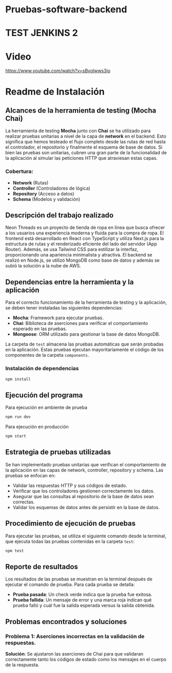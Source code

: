 # Pruebas-software-backend
# TEST JENKINS 2
# Video
https://www.youtube.com/watch?v=sBvolwws3io

# Readme de Instalación

## Alcances de la herramienta de testing (Mocha Chai)

La herramienta de testing **Mocha** junto con **Chai** se ha utilizado para realizar pruebas unitarias a nivel de la capa de **network** en el backend. Esto significa que hemos testeado el flujo completo desde las rutas de red hasta el controlador, el repositorio y finalmente el esquema de base de datos. Si bien las pruebas son unitarias, cubren una gran parte de la funcionalidad de la aplicación al simular las peticiones HTTP que atraviesan estas capas.

### Cobertura:
- **Network** (Rutas)
- **Controller** (Controladores de lógica)
- **Repository** (Acceso a datos)
- **Schema** (Modelos y validación)

## Descripción del trabajo realizado

Neon Threads es un proyecto de tienda de ropa en línea que busca ofrecer a los usuarios una experiencia moderna y fluida para la compra de ropa. El frontend está desarrollado en React con TypeScript y utiliza Next.js para la estructura de rutas y el renderizado eficiente del lado del servidor (App Router). Además, se usa Tailwind CSS para estilizar la interfaz, proporcionando una apariencia minimalista y atractiva. El backend se realizó en Node.js, se utilizó MongoDB como base de datos y además se subió la solución a la nube de AWS.

## Dependencias entre la herramienta y la aplicación

Para el correcto funcionamiento de la herramienta de testing y la aplicación, se deben tener instaladas las siguientes dependencias:

- **Mocha**: Framework para ejecutar pruebas.
- **Chai**: Biblioteca de aserciones para verificar el comportamiento esperado en las pruebas.
- **Mongoose**: ORM utilizado para gestionar la base de datos MongoDB.

La carpeta de `test` almacena las pruebas automáticas que serán probadas en la aplicación. Estas pruebas ejecutan mayoritariamente el código
de los componentes de la carpeta `components`.

### Instalación de dependencias

```bash
npm install
```

## Ejecución del programa

Para ejecución en ambiente de prueba
```bash
npm run dev
```

Para ejecución en producción
```bash
npm start
```

## Estrategia de pruebas utilizadas

Se han implementado pruebas unitarias que verifican el comportamiento de la aplicación en las capas de network, controller, repository y schema. Las pruebas se enfocan en:

- Validar las respuestas HTTP y sus códigos de estado.
- Verificar que los controladores gestionen correctamente los datos.
- Asegurar que las consultas al repositorio de la base de datos sean correctas.
- Validar los esquemas de datos antes de persistir en la base de datos.

## Procedimiento de ejecución de pruebas

Para ejecutar las pruebas, se utiliza el siguiente comando desde la terminal, que ejecuta todas las pruebas contenidas en la carpeta `test`:

```bash
npm test
```

## Reporte de resultados

Los resultados de las pruebas se muestran en la terminal después de ejecutar el comando de prueba. Para cada prueba se detalla:

- **Prueba pasada**: Un check verde indica que la prueba fue exitosa.
- **Prueba fallida**: Un mensaje de error y una marca roja indican qué prueba falló y cuál fue la salida esperada versus la salida obtenida.

## Problemas encontrados y soluciones

### Problema 1: Aserciones incorrectas en la validación de respuestas.
**Solución**: Se ajustaron las aserciones de Chai para que validaran correctamente tanto los códigos de estado como los mensajes en el cuerpo de la respuesta.
